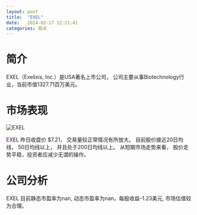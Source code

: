 ```yaml
---
layout: post
title:  "EXEL"
date:   2014-02-17 12:21:41
categories: 观点
---
```


# 简介
EXEL（Exelixis, Inc.）是USA著名上市公司，
公司主要从事Biotechnology行业，当前市值1327.71百万美元。

# 市场表现

![EXEL](http://finviz.com/chart.ashx?t=EXEL&ty=c&ta=1&p=d&s=l)

EXEL 昨日收盘价 $7.21，
交易量较正常情况有所放大。
目前股价接近20日均线，
50日均线以上，
并且处于200日均线以上。
从短期市场走势来看，
股价走势平稳，投资者应减少无谓的操作。

# 公司分析
EXEL 目前静态市盈率为nan, 动态市盈率为nan，每股收益-1.23美元,
市场估值较为合理。
